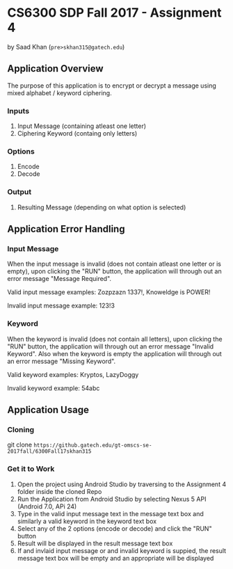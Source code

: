 # CS6300 SDP Fall 2017 - Assignment 4
by Saad Khan (```pre>skhan315@gatech.edu```)

## Application Overview

The purpose of this application is to encrypt or decrypt a message using mixed alphabet / keyword ciphering.

### Inputs

1. Input Message (containing atleast one letter)
2. Ciphering Keyword (containg only letters)

### Options

1. Encode
2. Decode

### Output

1. Resulting Message (depending on what option is selected)

## Application Error Handling

### Input Message

When the input message is invalid (does not contain atleast one letter or is empty), upon clicking the "RUN" button, the application will through out an error message "Message Required".

Valid input message examples: Zozpzazn 1337!, Knoweldge is POWER!

Invalid input message example: 123!3

### Keyword

When the keyword is invalid (does not contain all letters), upon clicking the "RUN" button, the application will through out an error message "Invalid Keyword". Also when the keyword is empty the application will through out an error message "Missing Keyword".

Valid keyword examples: Kryptos, LazyDoggy

Invalid keyword example: 54abc

## Application Usage

### Cloning

git clone ```https://github.gatech.edu/gt-omscs-se-2017fall/6300Fall17skhan315```

### Get it to Work

1. Open the project using Android Studio by traversing to the Assignment 4 folder inside the cloned Repo
2. Run the Application from Android Studio by selecting Nexus 5 API (Android 7.0, APi 24)
3. Type in the valid input message text in the message text box and similarly a valid keyword in the keyword text box
4. Select any of the 2 options (encode or decode) and click the "RUN" button
5. Result will be displayed in the result message text box
6. If and invlaid input message or and invalid keyword is suppied, the result message text box will be empty and an appropriate will be displayed

